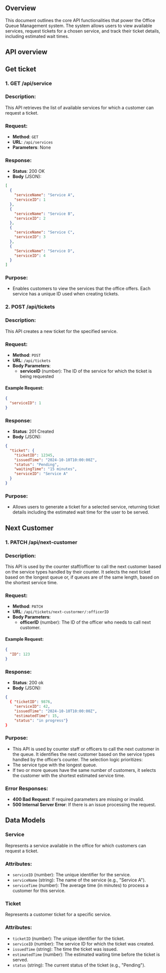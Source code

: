 ## Overview
This document outlines the core API functionalities that power the Office Queue Management system. The system allows users to view available services, request tickets for a chosen service, and track their ticket details, including estimated wait times.

## API overview
## Get ticket
### 1. GET /api/service

### Description:
This API retrieves the list of available services for which a customer can request a ticket.

### Request:
- **Method**: `GET`
- **URL**: `/api/services`
- **Parameters**: None

### Response:
- **Status**: 200 OK
- **Body** (JSON):
```json
[
  {
    "serviceName": "Service A",
    "serviceID": 1
  },
  {
    "serviceName": "Service B",
    "serviceID": 2
  },
  {
    "serviceName": "Service C",
    "serviceID": 3
  },
  {
    "ServiceName": "Service D",
    "serviceID": 4
  }
]
```
### Purpose:
* Enables customers to view the services that the office offers. Each service has a unique ID used when creating tickets.

### 2. POST /api/tickets

### Description:
This API creates a new ticket for the specified service.

### Request:
- **Method**: `POST`
- **URL**: `/api/tickets`
- **Body Parameters**:
    - **serviceID** (number): The ID of the service for which the ticket is being requested

#### Example Request:
```json
{
  "serviceID": 1
}
```

### Response:
- **Status**: 201 Created
- **Body** (JSON):
```json
{
  "ticket": {
    "ticketID": 12345,
    "issuedTime": "2024-10-10T10:00:00Z",
    "status": "Pending",
    "waitingTime": "15 minutes",
    "serviceID": "Service A"
  }
}
```
### Purpose:
* Allows users to generate a ticket for a selected service, returning ticket details including the estimated wait time for the user to be served.

## Next Customer
### 1. PATCH /api/next-customer

### Description:
This API is used by the counter staff/officer to call the next customer based on the service types handled by their counter. It selects the next ticket based on the longest queue or, if queues are of the same length, based on the shortest service time.

### Request:
- **Method**: `PATCH`
- **URL**: `/api/tickets/next-custormer/:officerID`
- **Body Parameters**:
    - **officerID** (number): The ID of the officer who needs to call next customer.

#### Example Request:
```json
{
  "ID": 123
}
```

### Response:
- **Status**: 200 ok
- **Body** (JSON):
```json
{
  { "ticketID": 9876, 
    "serviceID": 42, 
    "issuedTime": "2024-10-10T10:00:00Z", 
    "estimatedTime": 15,
    "status": "in progress"}
}
```
### Purpose:
* This API is used by counter staff or officers to call the next customer in the queue. It identifies the next customer based on the service types handled by the officer’s counter. The selection logic prioritizes:
 * The service type with the longest queue.
* If two or more queues have the same number of customers, it selects the customer with the shortest estimated service time.

### Error Responses:
- **400 Bad Request**: If required parameters are missing or invalid.
- **500 Internal Server Error**: If there is an issue processing the request.

## Data Models
### Service
Represents a service available in the office for which customers can request a ticket.

### Attributes:
* `serviceID` (number): The unique identifier for the service.
* `serviceName` (string): The name of the service (e.g., "Service A").
* `serviceTime` (number): The average time (in minutes) to process a customer for this service.

### Ticket
Represents a customer ticket for a specific service.

### Attributes:
* `ticketID` (number): The unique identifier for the ticket.
* `serviceID` (number): The service ID for which the ticket was created.
* `issuedTime` (string): The time the ticket was issued.
* `estimatedTime` (number): The estimated waiting time before the ticket is served.
* `status` (string): The current status of the ticket (e.g., "Pending").
